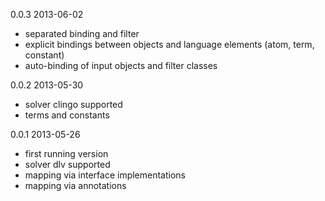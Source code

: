 0.0.3 2013-06-02

- separated binding and filter
- explicit bindings between objects and language elements (atom, term, constant)
- auto-binding of input objects and filter classes

0.0.2 2013-05-30

- solver clingo supported
- terms and constants
  
0.0.1 2013-05-26

- first running version
- solver dlv supported
- mapping via interface implementations
- mapping via annotations
